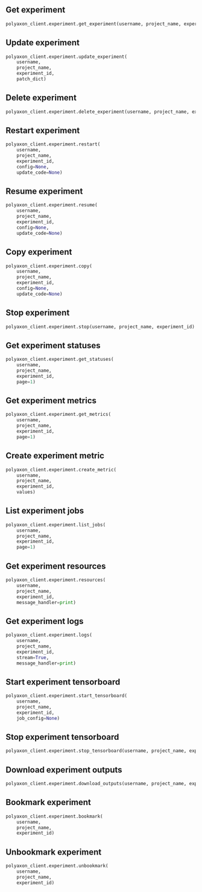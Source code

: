 ## Get experiment

```python
polyaxon_client.experiment.get_experiment(username, project_name, experiment_id)
```

## Update experiment

```python
polyaxon_client.experiment.update_experiment(
    username,
    project_name,
    experiment_id,
    patch_dict)
```

## Delete experiment

```python
polyaxon_client.experiment.delete_experiment(username, project_name, experiment_id)
```


## Restart experiment

```python
polyaxon_client.experiment.restart(
    username,
    project_name,
    experiment_id,
    config=None,
    update_code=None)
```

## Resume experiment

```python
polyaxon_client.experiment.resume(
    username,
    project_name,
    experiment_id,
    config=None,
    update_code=None)
```

## Copy experiment

```python
polyaxon_client.experiment.copy(
    username,
    project_name,
    experiment_id,
    config=None,
    update_code=None)
```

## Stop experiment

```python
polyaxon_client.experiment.stop(username, project_name, experiment_id)
```

## Get experiment statuses

```python
polyaxon_client.experiment.get_statuses(
    username,
    project_name,
    experiment_id,
    page=1)
```

## Get experiment metrics

```python
polyaxon_client.experiment.get_metrics(
    username,
    project_name,
    experiment_id,
    page=1)
```

## Create experiment metric

```python
polyaxon_client.experiment.create_metric(
    username,
    project_name,
    experiment_id,
    values)
```

## List experiment jobs

```python
polyaxon_client.experiment.list_jobs(
    username,
    project_name,
    experiment_id,
    page=1)
```

## Get experiment resources

```python
polyaxon_client.experiment.resources(
    username,
    project_name,
    experiment_id,
    message_handler=print)
```

## Get experiment logs

```python
polyaxon_client.experiment.logs(
    username,
    project_name,
    experiment_id,
    stream=True,
    message_handler=print)
```

## Start experiment tensorboard

```python
polyaxon_client.experiment.start_tensorboard(
    username,
    project_name,
    experiment_id,
    job_config=None)
```

## Stop experiment tensorboard

```python
polyaxon_client.experiment.stop_tensorboard(username, project_name, experiment_id)
```

## Download experiment outputs

```python
polyaxon_client.experiment.download_outputs(username, project_name, experiment_id)
```

## Bookmark experiment

```python
polyaxon_client.experiment.bookmark(
    username,
    project_name,
    experiment_id)
```


## Unbookmark experiment

```python
polyaxon_client.experiment.unbookmark(
    username,
    project_name,
    experiment_id)
```
